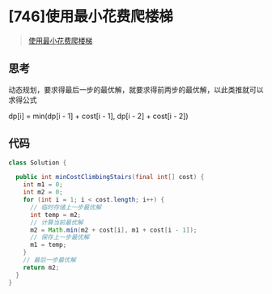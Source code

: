 # [746]使用最小花费爬楼梯

> [使用最小花费爬楼梯](https://leetcode-cn.com/problems/min-cost-climbing-stairs)

## 思考

动态规划，要求得最后一步的最优解，就要求得前两步的最优解，以此类推就可以求得公式

dp[i] = min(dp[i - 1] + cost[i - 1], dp[i - 2] + cost[i - 2])

## 代码

```java
class Solution {

  public int minCostClimbingStairs(final int[] cost) {
    int m1 = 0;
    int m2 = 0;
    for (int i = 1; i < cost.length; i++) {
      // 临时存储上一步最优解
      int temp = m2;
      // 计算当前最优解
      m2 = Math.min(m2 + cost[i], m1 + cost[i - 1]);
      // 保存上一步最优解
      m1 = temp;
    }
    // 最后一步最优解
    return m2;
  }
}

```
